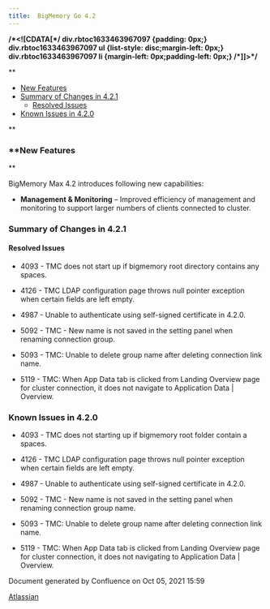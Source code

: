 ```yaml
---
title:  BigMemory Go 4.2  
---
```


**/\*<!\[CDATA\[\*/ div.rbtoc1633463967097 {padding: 0px;} div.rbtoc1633463967097 ul {list-style: disc;margin-left: 0px;} div.rbtoc1633463967097 li {margin-left: 0px;padding-left: 0px;} /\*\]\]>\*/**

**

*   [New Features](#BigMemoryGo4.2-NewFeatures)
*   [Summary of Changes in 4.2.1](#BigMemoryGo4.2-SummaryofChangesin4.2.1)
    *   [Resolved Issues](#BigMemoryGo4.2-ResolvedIssues)
*   [Known Issues in 4.2.0](#BigMemoryGo4.2-KnownIssuesin4.2.0)

**

### **New Features  
**

BigMemory Max 4.2 introduces following new capabilities:

*   **Management & Monitoring** – Improved efficiency of management and monitoring to support larger numbers of clients connected to cluster.
    

### Summary of Changes in 4.2.1

#### Resolved Issues

*   4093 - TMC does not start up if bigmemory root directory contains any spaces.
    
*   4126 - TMC LDAP configuration page throws null pointer exception when certain fields are left empty.
    
*   4987 - Unable to authenticate using self-signed certificate in 4.2.0.
    
*   5092 - TMC - New name is not saved in the setting panel when renaming connection group.
    
*   5093 - TMC: Unable to delete group name after deleting connection link name.
    
*   5119 - TMC: When App Data tab is clicked from Landing Overview page for cluster connection, it does not navigate to Application Data | Overview.
    

### Known Issues in 4.2.0

*   4093 - TMC does not starting up if bigmemory root folder contain a spaces.
    
*   4126 - TMC LDAP configuration page throws null pointer exception when certain fields are left empty.
    
*   4987 - Unable to authenticate using self-signed certificate in 4.2.0.
    
*   5092 - TMC - New name is not saved in the setting panel when renaming connection group name.
    
*   5093 - TMC: Unable to delete group name after deleting connection link name.
    
*   5119 - TMC: When App Data tab is clicked from Landing Overview page for cluster connection, it does not navigating to Application Data | Overview.
    

Document generated by Confluence on Oct 05, 2021 15:59

[Atlassian](http://www.atlassian.com/)
